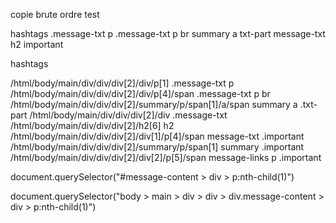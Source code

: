 copie brute
ordre
test


hashtags
.message-txt p
.message-txt p br
summary a txt-part
message-txt
h2
important



hashtags





/html/body/main/div/div/div[2]/div/p[1]                      .message-txt p
/html/body/main/div/div/div[2]/div/p[4]/span                 .message-txt p br
/html/body/main/div/div/div[2]/summary/p/span[1]/a/span      summary a .txt-part
/html/body/main/div/div/div[2]/div                           .message-txt
/html/body/main/div/div/div[2]/h2[6]                         h2
/html/body/main/div/div/div[2]/div[1]/p[4]/span              message-txt .important
/html/body/main/div/div/div[2]/summary/p/span[1]             summary .important
/html/body/main/div/div/div[2]/div[2]/p[5]/span              message-links p .important

document.querySelector("#message-content > div > p:nth-child(1)")

document.querySelector("body > main > div > div > div.message-content > div > p:nth-child(1)")